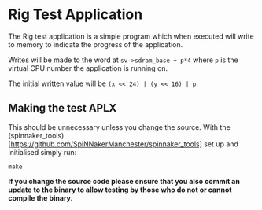 Rig Test Application
====================

The Rig test application is a simple program which when executed will write to
memory to indicate the progress of the application.

Writes will be made to the word at `sv->sdram_base + p*4` where `p` is the
virtual CPU number the application is running on.

The initial written value will be `(x << 24) | (y << 16) | p`.

Making the test APLX
--------------------

This should be unnecessary unless you change the source.  With the
(spinnaker_tools)[https://github.com/SpiNNakerManchester/spinnaker_tools] set
up and initialised simply run:

    make

**If you change the source code please ensure that you also commit an update to
the binary to allow testing by those who do not or cannot compile the binary.**
